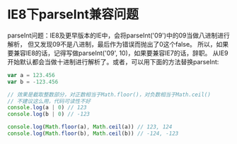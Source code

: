 # IE8下parseInt兼容问题

parseInt问题：IE8及更早版本的IE中，会将parseInt('09')中的09当做八进制进行解析，
但又发现09不是八进制，最后作为错误而抛出了0这个false。
所以，如果要兼容IE8的话，记得写做parseInt('09', 10)，如果要兼容IE7的话，辞职。
从IE9开始默认都会当做十进制进行解析了。或者，可以用下面的方法替换parseInt:

``` javascript
var a = 123.456
var b = -123.456

// 效果是截取整数部分，对正数相当于Math.floor()，对负数相当于Math.ceil()
// 不建议这么用，代码可读性不好
console.log(a | 0) // 123
console.log(b | 0) // -123

console.log(Math.floor(a), Math.ceil(a)) // 123, 124
console.log(Math.floor(b), Math.ceil(b)) // -124, -123
```
